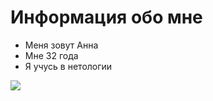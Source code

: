 # Информация обо мне

- Меня зовут Анна
- Мне 32 года
- Я учусь в нетологии

![](https://netology.ru/blog/wp-content/uploads/2020/05/%D0%BD%D0%BE%D0%B2%D1%8B%D0%B9-%D0%BB%D0%BE%D0%B3%D0%BE.png)





